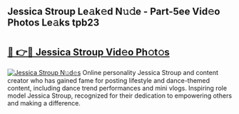 ## Jessica Stroup Le𝚊k𝚎d N𝚞𝚍e - Part-5ee Vid𝚎o Photos Le𝚊ks tpb23

# <h2><a href="http://fbelo3e.evod.top/?m=Jessica+Stroup">🔗 👉🔴 Jessica Stroup Vid𝚎o Ph𝚘t𝚘s</a></h2>

[![Jessica Stroup N𝚞d𝚎s](https://i.imgur.com/8V9OHl7.gif)](http://fbelo3e.evod.top/?m=Jessica+Stroup)
Online personality Jessica Stroup and content creator who has gained fame for posting lifestyle and dance-themed content, including dance trend performances and mini vlogs. Inspiring role model Jessica Stroup, recognized for their dedication to empowering others and making a difference. 
